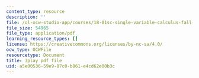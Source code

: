 ```yaml
---
content_type: resource
description: ''
file: /ol-ocw-studio-app/courses/18-01sc-single-variable-calculus-fall-2010/a5e0053659e987c0b861e4cd62e00b3c_zUEuKrxgHws.pdf
file_size: 54965
file_type: application/pdf
learning_resource_types: []
license: https://creativecommons.org/licenses/by-nc-sa/4.0/
ocw_type: OCWFile
resourcetype: Document
title: 3play pdf file
uid: a5e00536-59e9-87c0-b861-e4cd62e00b3c
---
```

